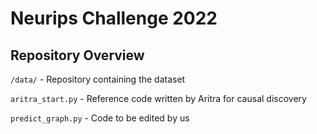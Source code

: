 # Neurips Challenge 2022

## Repository Overview 

```/data/``` - Repository containing the dataset

```aritra_start.py``` - Reference code written by Aritra for causal discovery 

```predict_graph.py``` - Code to be edited by us